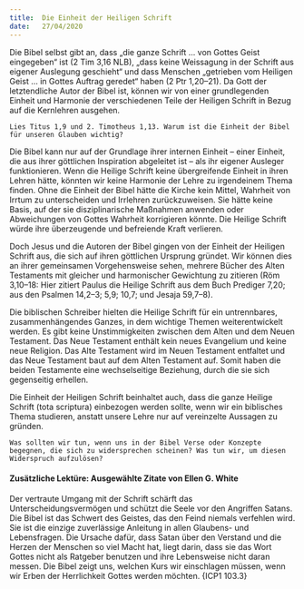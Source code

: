```yaml
---
title:  Die Einheit der Heiligen Schrift
date:   27/04/2020
---
```


Die Bibel selbst gibt an, dass „die ganze Schrift … von Gottes Geist eingegeben“ ist (2 Tim 3,16 NLB), „dass keine Weissagung in der Schrift aus eigener Auslegung geschieht“ und dass Menschen „getrieben vom Heiligen Geist … in Gottes Auftrag geredet“ haben (2 Ptr 1,20–21). Da Gott der letztendliche Autor der Bibel ist, können wir von einer grundlegenden Einheit und Harmonie der verschiedenen Teile der Heiligen Schrift in Bezug auf die Kernlehren ausgehen.

`Lies Titus 1,9 und 2. Timotheus 1,13. Warum ist die Einheit der Bibel für unseren Glauben wichtig?`

Die Bibel kann nur auf der Grundlage ihrer internen Einheit – einer Einheit, die aus ihrer göttlichen Inspiration abgeleitet ist – als ihr eigener Ausleger funktionieren. Wenn die Heilige Schrift keine übergreifende Einheit in ihren Lehren hätte, könnten wir keine Harmonie der Lehre zu irgendeinem Thema finden. Ohne die Einheit der Bibel hätte die Kirche kein Mittel, Wahrheit von Irrtum zu unterscheiden und Irrlehren zurückzuweisen. Sie hätte keine Basis, auf der sie disziplinarische Maßnahmen anwenden oder Abweichungen von Gottes Wahrheit korrigieren könnte. Die Heilige Schrift würde ihre überzeugende und befreiende Kraft verlieren.

Doch Jesus und die Autoren der Bibel gingen von der Einheit der Heiligen Schrift aus, die sich auf ihren göttlichen Ursprung gründet. Wir können dies an ihrer gemeinsamen Vorgehensweise sehen, mehrere Bücher des Alten Testaments mit gleicher und harmonischer Gewichtung zu zitieren (Röm 3,10–18: Hier zitiert Paulus die Heilige Schrift aus dem Buch Prediger 7,20; aus den Psalmen 14,2–3; 5,9; 10,7; und Jesaja 59,7–8).

Die biblischen Schreiber hielten die Heilige Schrift für ein untrennbares, zusammenhängendes Ganzes, in dem wichtige Themen weiterentwickelt werden. Es gibt keine Unstimmigkeiten zwischen dem Alten und dem Neuen Testament. Das Neue Testament enthält kein neues Evangelium und keine neue Religion. Das Alte Testament wird im Neuen Testament entfaltet und das Neue Testament baut auf dem Alten Testament auf. Somit haben die beiden Testamente eine wechselseitige Beziehung, durch die sie sich gegenseitig erhellen.

Die Einheit der Heiligen Schrift beinhaltet auch, dass die ganze Heilige Schrift (tota scriptura) einbezogen werden sollte, wenn wir ein biblisches Thema studieren, anstatt unsere Lehre nur auf vereinzelte Aussagen zu gründen.

`Was sollten wir tun, wenn uns in der Bibel Verse oder Konzepte begegnen, die sich zu widersprechen scheinen? Was tun wir, um diesen Widerspruch aufzulösen?`

#### Zusätzliche Lektüre: Ausgewählte Zitate von Ellen G. White

Der vertraute Umgang mit der Schrift schärft das Unterscheidungsvermögen und schützt die Seele vor den Angriffen Satans. Die Bibel ist das Schwert des Geistes, das den Feind niemals verfehlen wird. Sie ist die einzige zuverlässige Anleitung in allen Glaubens- und Lebensfragen. Die Ursache dafür, dass Satan über den Verstand und die Herzen der Menschen so viel Macht hat, liegt darin, dass sie das Wort Gottes nicht als Ratgeber benutzen und ihre Lebensweise nicht daran messen. Die Bibel zeigt uns, welchen Kurs wir einschlagen müssen, wenn wir Erben der Herrlichkeit Gottes werden möchten. {ICP1 103.3}